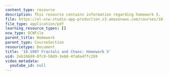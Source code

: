 ```yaml
---
content_type: resource
description: This resource contains information regarding homework 5.
file: https://ol-ocw-studio-app-production.s3.amazonaws.com/courses/18-s997-introduction-to-matlab-programming-fall-2011/2eb166898fc950d93e684fa8a4ffc2b9_MIT18_S997F11_Homework_5.pdf
file_type: application/pdf
learning_resource_types: []
ocw_type: OCWFile
parent_title: Homework
parent_type: CourseSection
resourcetype: Document
title: '18.S997 Fractals and Chaos: Homework 5'
uid: 2eb16689-8fc9-50d9-3e68-4fa8a4ffc2b9
video_metadata:
  youtube_id: null
---
```

